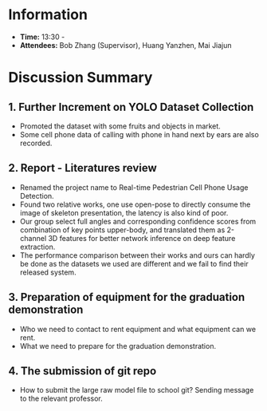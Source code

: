 # Information
- **Time:** 13:30 - 
- **Attendees:** Bob Zhang (Supervisor), Huang Yanzhen, Mai Jiajun

# Discussion Summary

## 1. Further Increment on YOLO Dataset Collection
- Promoted the dataset with some fruits and objects in market.
- Some cell phone data of calling with phone in hand next by ears are also recorded.

## 2. Report - Literatures review
- Renamed the project name to Real-time Pedestrian Cell Phone Usage Detection.
- Found two relative works, one use open-pose to directly consume the image of skeleton presentation, the latency is also kind of poor.
- Our group select full angles and corresponding confidence scores from combination of key points upper-body, and translated them as 2-channel 3D features for better network inference on deep feature extraction.
- The performance comparison between their works and ours can hardly be done as the datasets we used are different and we fail to find their released system.

## 3. Preparation of equipment for the graduation demonstration
- Who we need to contact to rent equipment and what equipment can we rent.
- What we need to prepare for the graduation demonstration.

## 4. The submission of git repo
- How to submit the large raw model file to school git? Sending message to the relevant professor.
